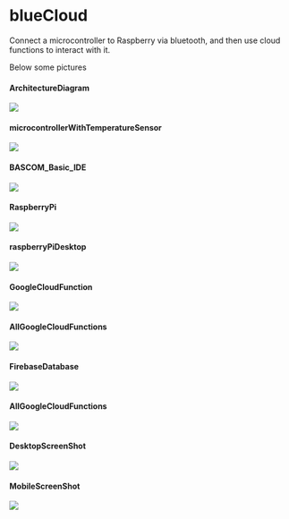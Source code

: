 # blueCloud
Connect a microcontroller to Raspberry via bluetooth, and then use cloud functions to interact with it.

Below some pictures

#### ArchitectureDiagram
![](https://github.com/robimalco/blueCloud/blob/master/images/ArchitectureDiagram.png)

#### microcontrollerWithTemperatureSensor
![](https://github.com/robimalco/blueCloud/blob/master/images/microcontrollerWithTemperatureSensor.jpg)

#### BASCOM_Basic_IDE
![](https://github.com/robimalco/blueCloud/blob/master/images/BASCOM_Basic_IDE.jpg)

#### RaspberryPi
![](https://github.com/robimalco/blueCloud/blob/master/images/RaspberryPi.jpg)

#### raspberryPiDesktop
![](https://github.com/robimalco/blueCloud/blob/master/images/raspberryPiDesktop.png)

#### GoogleCloudFunction
![](https://github.com/robimalco/blueCloud/blob/master/images/GoogleCloudFunction.png)

#### AllGoogleCloudFunctions
![](https://github.com/robimalco/blueCloud/blob/master/images/AllGoogleCloudFunctions.png)

#### FirebaseDatabase
![](https://github.com/robimalco/blueCloud/blob/master/images/FirebaseDatabase.png)

#### AllGoogleCloudFunctions
![](https://github.com/robimalco/blueCloud/blob/master/images/AllGoogleCloudFunctions.png)

#### DesktopScreenShot
![](https://github.com/robimalco/blueCloud/blob/master/images/DesktopScreenShot.png)

#### MobileScreenShot
![](https://github.com/robimalco/blueCloud/blob/master/images/MobileScreenShot.jpg)

